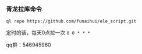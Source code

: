 ### 青龙拉库命令

```shell
ql repo https://github.com/funaihui/ele_script.git
```

定时的话，每天0点拉一次 `0 0 * * *`

qq群：546945960